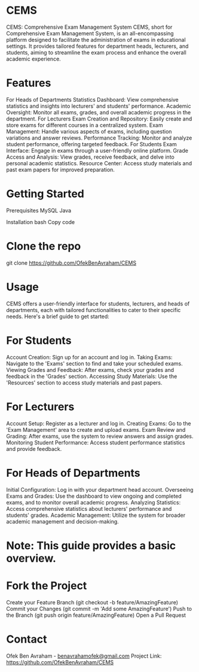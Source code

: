 # CEMS
CEMS: Comprehensive Exam Management System
CEMS, short for Comprehensive Exam Management System, is an all-encompassing platform designed to facilitate the administration of exams in educational settings. It provides tailored features for department heads, lecturers, and students, aiming to streamline the exam process and enhance the overall academic experience.

# Features
For Heads of Departments
Statistics Dashboard: View comprehensive statistics and insights into lecturers' and students' performance.
Academic Oversight: Monitor all exams, grades, and overall academic progress in the department.
For Lecturers
Exam Creation and Repository: Easily create and store exams for different courses in a centralized system.
Exam Management: Handle various aspects of exams, including question variations and answer reviews.
Performance Tracking: Monitor and analyze student performance, offering targeted feedback.
For Students
Exam Interface: Engage in exams through a user-friendly online platform.
Grade Access and Analysis: View grades, receive feedback, and delve into personal academic statistics.
Resource Center: Access study materials and past exam papers for improved preparation.

# Getting Started
Prerequisites
MySQL
Java

Installation
bash
Copy code
# Clone the repo
git clone https://github.com/OfekBenAvraham/CEMS

# Usage
CEMS offers a user-friendly interface for students, lecturers, and heads of departments, each with tailored functionalities to cater to their specific needs. Here's a brief guide to get started:

# For Students
Account Creation: Sign up for an account and log in.
Taking Exams: Navigate to the 'Exams' section to find and take your scheduled exams.
Viewing Grades and Feedback: After exams, check your grades and feedback in the 'Grades' section.
Accessing Study Materials: Use the 'Resources' section to access study materials and past papers.

# For Lecturers
Account Setup: Register as a lecturer and log in.
Creating Exams: Go to the 'Exam Management' area to create and upload exams.
Exam Review and Grading: After exams, use the system to review answers and assign grades.
Monitoring Student Performance: Access student performance statistics and provide feedback.

# For Heads of Departments
Initial Configuration: Log in with your department head account.
Overseeing Exams and Grades: Use the dashboard to view ongoing and completed exams, and to monitor overall academic progress.
Analyzing Statistics: Access comprehensive statistics about lecturers' performance and students' grades.
Academic Management: Utilize the system for broader academic management and decision-making.

# Note: This guide provides a basic overview.

# Fork the Project
Create your Feature Branch (git checkout -b feature/AmazingFeature)
Commit your Changes (git commit -m 'Add some AmazingFeature')
Push to the Branch (git push origin feature/AmazingFeature)
Open a Pull Request

# Contact
Ofek Ben Avraham - benavrahamofek@gmail.com
Project Link: https://github.com/OfekBenAvraham/CEMS
